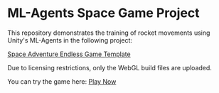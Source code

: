# ML-Agents Space Game Project

This repository demonstrates the training of rocket movements using Unity's ML-Agents in the following project:

[Space Adventure Endless Game Template](https://assetstore.unity.com/packages/templates/packs/space-adventure-endless-game-template-178094)

Due to licensing restrictions, only the WebGL build files are uploaded.

You can try the game here: [Play Now](https://gakui3.github.io/ml-agents-spacegame/)
